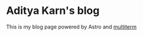 # Aditya Karn's blog

This is my blog page powered by Astro and [multiterm](https://github.com/stelcodes/multiterm-astro)